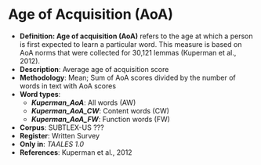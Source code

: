 # Age of Acquisition (AoA)
- **Definition: Age of acquisition (AoA)** refers to the age at which a person is first expected to learn a particular word. This measure is based on AoA norms that were collected for 30,121 lemmas (Kuperman et al., 2012).
- **Description**: Average age of acquisition score
- **Methodology**: Mean; Sum of AoA scores divided by the number of words in text with AoA scores
- **Word types**:
    - ***Kuperman_AoA***: All words (AW)
    - ***Kuperman_AoA_CW***: Content words (CW)
    - ***Kuperman_AoA_FW***: Function words (FW)
- **Corpus**: SUBTLEX-US ???
- **Register**: Written Survey
- **Only in**: *TAALES 1.0*
- **References**: Kuperman et al., 2012